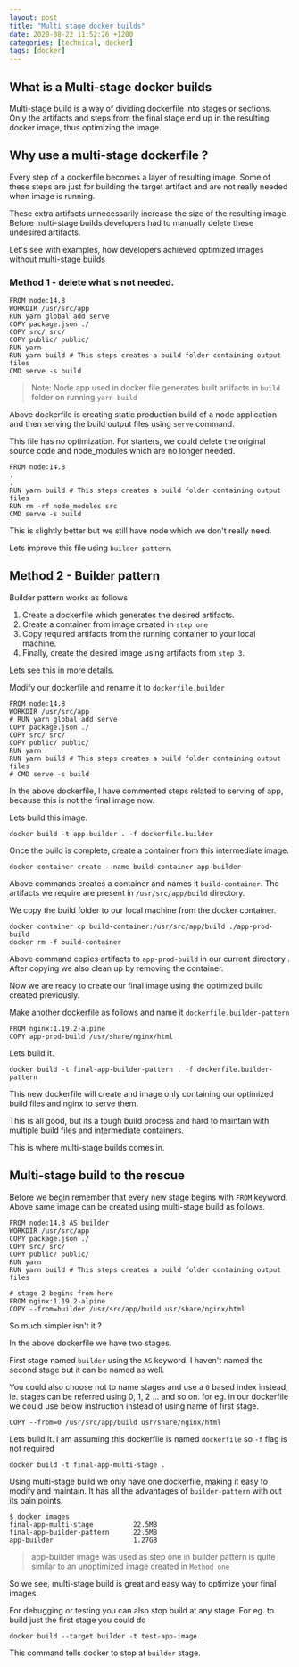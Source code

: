 ```yaml
---
layout: post
title: "Multi stage docker builds"
date: 2020-08-22 11:52:26 +1200
categories: [technical, docker]
tags: [docker]
---
```


## What is a Multi-stage docker builds

Multi-stage build is a way of dividing dockerfile into stages or sections. Only the artifacts and steps from the final stage end up in the resulting docker image, thus optimizing the image.

## Why use a multi-stage dockerfile ?

Every step of a dockerfile becomes a layer of resulting image. Some of these steps are just for building the target artifact and are not really needed when image is running.

These extra artifacts unnecessarily increase the size of the resulting image. Before multi-stage builds developers had to manually delete these undesired artifacts.

Let's see with examples, how developers achieved optimized images without multi-stage builds

### Method 1 - delete what's not needed.

```
FROM node:14.8
WORKDIR /usr/src/app
RUN yarn global add serve
COPY package.json ./
COPY src/ src/
COPY public/ public/
RUN yarn
RUN yarn build # This steps creates a build folder containing output files
CMD serve -s build
```

> Note: Node app used in docker file generates built artifacts in `build` folder on running `yarn build`

Above dockerfile is creating static production build of a node application and then serving the build output files using `serve` command.

This file has no optimization.
For starters, we could delete the original source code and node_modules which are no longer needed.

```
FROM node:14.8
.
.
RUN yarn build # This steps creates a build folder containing output files
RUN rm -rf node_modules src
CMD serve -s build
```

This is slightly better but we still have node which we don't really need.

Lets improve this file using `builder pattern`.

## Method 2 - Builder pattern

Builder pattern works as follows

1. Create a dockerfile which generates the desired artifacts.
2. Create a container from image created in `step one`
3. Copy required artifacts from the running container to your local machine.
4. Finally, create the desired image using artifacts from `step 3`.

Lets see this in more details.

Modify our dockerfile and rename it to `dockerfile.builder`

```
FROM node:14.8
WORKDIR /usr/src/app
# RUN yarn global add serve
COPY package.json ./
COPY src/ src/
COPY public/ public/
RUN yarn
RUN yarn build # This steps creates a build folder containing output files
# CMD serve -s build
```

In the above dockerfile, I have commented steps related to serving of app, because this is not the final image now.

Lets build this image.

```
docker build -t app-builder . -f dockerfile.builder
```

Once the build is complete, create a container from this intermediate image.

```
docker container create --name build-container app-builder
```

Above commands creates a container and names it `build-container`. The artifacts we require are present in `/usr/src/app/build` directory.

We copy the build folder to our local machine from the docker container.

```
docker container cp build-container:/usr/src/app/build ./app-prod-build
docker rm -f build-container
```

Above command copies artifacts to `app-prod-build` in our current directory . After copying we also clean up by removing the container.

Now we are ready to create our final image using the optimized build created previously.

Make another dockerfile as follows and name it `dockerfile.builder-pattern`

```
FROM nginx:1.19.2-alpine
COPY app-prod-build /usr/share/nginx/html
```

Lets build it.

```
docker build -t final-app-builder-pattern . -f dockerfile.builder-pattern
```

This new dockerfile will create and image only containing our optimized build files and nginx to serve them.

This is all good, but its a tough build process and hard to maintain with multiple build files and intermediate containers.

This is where multi-stage builds comes in.

## Multi-stage build to the rescue

Before we begin remember that every new stage begins with `FROM` keyword.
Above same image can be created using multi-stage build as follows.

```
FROM node:14.8 AS builder
WORKDIR /usr/src/app
COPY package.json ./
COPY src/ src/
COPY public/ public/
RUN yarn
RUN yarn build # This steps creates a build folder containing output files

# stage 2 begins from here
FROM nginx:1.19.2-alpine
COPY --from=builder /usr/src/app/build usr/share/nginx/html
```

So much simpler isn't it ?

In the above dockerfile we have two stages.

First stage named `builder` using the `AS` keyword.
I haven't named the second stage but it can be named as well.

You could also choose not to name stages and use a `0` based index instead, ie. stages can be referred using 0, 1, 2 ... and so on.
for eg. in our dockerfile we could use below instruction instead of using name of first stage.

```
COPY --from=0 /usr/src/app/build usr/share/nginx/html
```

Lets build it. I am assuming this dockerfile is named `dockerfile` so `-f` flag is not required

```
docker build -t final-app-multi-stage .
```

Using multi-stage build we only have one dockerfile, making it easy to modify and maintain.
It has all the advantages of `builder-pattern` with out its pain points.

```
$ docker images
final-app-multi-stage          22.5MB
final-app-builder-pattern      22.5MB
app-builder                    1.27GB
```

> app-builder image was used as step one in builder pattern is quite similar to an unoptimized image created in `Method one`

So we see, multi-stage build is great and easy way to optimize your final images.

For debugging or testing you can also stop build at any stage. For eg. to build just the first stage you could do

```
docker build --target builder -t test-app-image .
```

This command tells docker to stop at `builder` stage.
